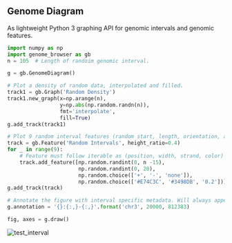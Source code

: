 ## Genome Diagram

As lightweight Python 3 graphing API for genomic intervals and genomic features.

```python
import numpy as np
import genome_browser as gb
n = 105  # Length of randoim genomic interval.

g = gb.GenomeDiagram()

# Plot a density of random data, interpolated and filled.
track1 = gb.Graph('Random Density')
track1.new_graph(x=np.arange(n),
                 y=np.abs(np.random.randn(n)),
                 fmt='interpolate',
                 fill=True)
g.add_track(track1)

# Plot 9 random interval features (random start, length, orientation, and color).
track = gb.Feature('Random Intervals', height_ratio=0.4)
for _ in range(9):
    # Feature must follow iterable as (position, width, strand, color)
    track.add_feature([np.random.randint(0, n -15),
                       np.random.randint(0, 20),
                       np.random.choice(['+', '-', 'none']),
                       np.random.choice(['#E74C3C', '#3498DB', '0.2'])])
g.add_track(track)

# Annotate the figure with interval specific metadata. Will always appear in lower-left
g.annotation = '{}:{:,}-{:,}'.format('chr3', 20000, 812383)

fig, axes = g.draw()
```

![test_interval](https://raw.githubusercontent.com/clintval/genome-browser/master/img/gb_test.png "Test Interval")
